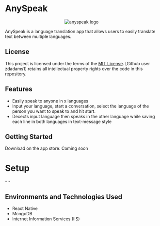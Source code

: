 # AnySpeak
<p align="center">
<img src="" alt="anyspeak logo"/>
</p>

AnySpeak is a language translation app that allows users to easily translate text between multiple languages.

## License

This project is licensed under the terms of the [MIT License](LICENSE.txt). 
[Github user zdadams1] retains all intellectual property rights over the code in this repository.

## Features

  - Easily speak to anyone in x languages
  - Input your language, start a conversation, select the language of the person you want to speak to and hit start.
  - Decects input language then speaks in the other language while saving each line in both languages in text-message style

## Getting Started
Download on the app store: Coming soon

<h1>Setup</h1>
-
-

<h2>Environments and Technologies Used</h2>

- React Native
- MongoDB
- Internet Information Services (IIS)


